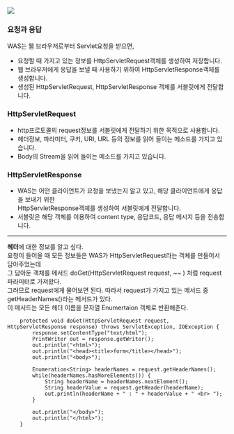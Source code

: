 <img src="https://user-images.githubusercontent.com/45118806/50640889-937f6480-0fa9-11e9-8bd2-bbb16a0c3c48.png"></img>

<h3>요청과 응답</h3>

WAS는 웹 브라우저로부터 Servlet요청을 받으면,

* 요청할 때 가지고 있는 정보를 HttpServletRequest객체를 생성하여 저장합니다.
* 웹 브라우저에게 응답을 보낼 때 사용하기 위하여 HttpServletResponse객체를 생성합니다.
* 생성된 HttpServletRequest, HttpServletResponse 객체를 서블릿에게 전달합니다.

<h3>HttpServletRequest</h3>

* http프로토콜의 request정보를 서블릿에게 전달하기 위한 목적으로 사용합니다.
* 헤더정보, 파라미터, 쿠키, URI, URL 등의 정보를 읽어 들이는 메소드를 가지고 있습니다.
* Body의 Stream을 읽어 들이는 메소드를 가지고 있습니다.

<h3>HttpServletResponse</h3>

* WAS는 어떤 클라이언트가 요청을 보냈는지 알고 있고, 해당 클라이언트에게 응답을 보내기 위한<br>
HttpServletResponse객체를 생성하여 서블릿에게 전달합니다.
* 서블릿은 해당 객체를 이용하여 content type, 응답코드, 응답 메시지 등을 전송합니다.

***

<b>헤더</b>에 대한 정보를 알고 싶다.<br>
요청이 들어올 때 모든 정보들은 WAS가 HttpServletRequest라는 객체를 만들어서 담아주었는데<br>
그 담아둔 객체를 메서드 doGet(HttpServletRequest request, ~~ ) 처럼 request 파라미터로 가져왔다.<br>
그러므로 request에게 물어보면 된다. 따라서 request가 가지고 있는 메서드 중 getHeaderNames()라는 메서드가 있다.<br>
이 메서드는 모든 헤더 이름을 문자열 Enumertaion 객체로 반환해준다.

```
    protected void doGet(HttpServletRequest request, HttpServletResponse response) throws ServletException, IOException {
		response.setContentType("text/html");
		PrintWriter out = response.getWriter();
		out.println("<html>");
		out.println("<head><title>form</title></head>");
		out.println("<body>");

		Enumeration<String> headerNames = request.getHeaderNames();
		while(headerNames.hasMoreElements()) {
			String headerName = headerNames.nextElement();
			String headerValue = request.getHeader(headerName);
			out.println(headerName + " : " + headerValue + " <br> ");
		}		
		
		out.println("</body>");
		out.println("</html>");
	}
```

